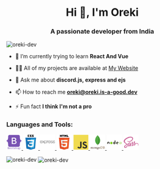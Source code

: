 <h1 align="center">Hi 👋, I'm Oreki</h1>
<h3 align="center">A passionate developer from India</h3>

<p align="left"> <img src="https://komarev.com/ghpvc/?username=oreki-dev&label=Profile%20views&color=0e75b6&style=flat" alt="oreki-dev" /> </p>

- 🌱 I’m currently trying to learn **React And Vue**

- 👨‍💻 All of my projects are available at [My Website](https://oreki.is-a-good.dev)

- 💬 Ask me about **discord.js, express and ejs**

- 📫 How to reach me **oreki@oreki.is-a-good.dev**

- ⚡ Fun fact **I think I'm not a pro**


<h3 align="left">Languages and Tools:</h3>
<p align="left"> <a href="https://getbootstrap.com" target="_blank"> <img src="https://raw.githubusercontent.com/devicons/devicon/master/icons/bootstrap/bootstrap-plain-wordmark.svg" alt="bootstrap" width="40" height="40"/> </a> <a href="https://www.w3schools.com/css/" target="_blank"> <img src="https://raw.githubusercontent.com/devicons/devicon/master/icons/css3/css3-original-wordmark.svg" alt="css3" width="40" height="40"/> </a> <a href="https://expressjs.com" target="_blank"> <img src="https://raw.githubusercontent.com/devicons/devicon/master/icons/express/express-original-wordmark.svg" alt="express" width="40" height="40"/> </a> <a href="https://www.w3.org/html/" target="_blank"> <img src="https://raw.githubusercontent.com/devicons/devicon/master/icons/html5/html5-original-wordmark.svg" alt="html5" width="40" height="40"/> </a> <a href="https://developer.mozilla.org/en-US/docs/Web/JavaScript" target="_blank"> <img src="https://raw.githubusercontent.com/devicons/devicon/master/icons/javascript/javascript-original.svg" alt="javascript" width="40" height="40"/> </a> <a href="https://www.mongodb.com/" target="_blank"> <img src="https://raw.githubusercontent.com/devicons/devicon/master/icons/mongodb/mongodb-original-wordmark.svg" alt="mongodb" width="40" height="40"/> </a> <a href="https://nodejs.org" target="_blank"> <img src="https://raw.githubusercontent.com/devicons/devicon/master/icons/nodejs/nodejs-original-wordmark.svg" alt="nodejs" width="40" height="40"/> </a> <a href="https://sass-lang.com" target="_blank"> <img src="https://raw.githubusercontent.com/devicons/devicon/master/icons/sass/sass-original.svg" alt="sass" width="40" height="40"/> </a> </p>

<p><img align="left" src="https://github-readme-stats.vercel.app/api/top-langs?username=oreki-dev&show_icons=true&locale=en&layout=compact" alt="oreki-dev" /></p>

<p>&nbsp;<img align="center" src="https://github-readme-stats.vercel.app/api?username=oreki-dev&show_icons=true&locale=en" alt="oreki-dev" /></p>

